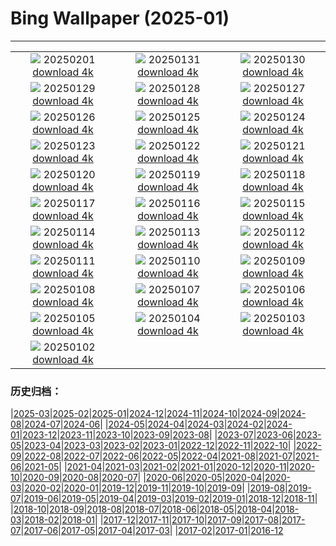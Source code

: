 # Bing Wallpaper (2025-01)
**************
| | | |
| :----: | :----: | :----: |
| ![](https://www.bing.com/th?id=OHR.FestungKonigsteinElbsandsteingebirge_ZH-CN2192655745_1920x1080.jpg) 20250201 [download 4k](https://www.bing.com/th?id=OHR.FestungKonigsteinElbsandsteingebirge_ZH-CN2192655745_UHD.jpg) | ![](https://www.bing.com/th?id=OHR.PlainsZebra_ZH-CN1989542307_1920x1080.jpg) 20250131 [download 4k](https://www.bing.com/th?id=OHR.PlainsZebra_ZH-CN1989542307_UHD.jpg) | ![](https://www.bing.com/th?id=OHR.OrdesaSpain_ZH-CN1445868068_1920x1080.jpg) 20250130 [download 4k](https://www.bing.com/th?id=OHR.OrdesaSpain_ZH-CN1445868068_UHD.jpg) |
| ![](https://www.bing.com/th?id=OHR.SpringFestival25Y_ZH-CN6133182159_1920x1080.jpg) 20250129 [download 4k](https://www.bing.com/th?id=OHR.SpringFestival25Y_ZH-CN6133182159_UHD.jpg) | ![](https://www.bing.com/th?id=OHR.LunarNewYearEve25Y_ZH-CN6059625695_1920x1080.jpg) 20250128 [download 4k](https://www.bing.com/th?id=OHR.LunarNewYearEve25Y_ZH-CN6059625695_UHD.jpg) | ![](https://www.bing.com/th?id=OHR.CanyonSnow_ZH-CN3910130781_1920x1080.jpg) 20250127 [download 4k](https://www.bing.com/th?id=OHR.CanyonSnow_ZH-CN3910130781_UHD.jpg) |
| ![](https://www.bing.com/th?id=OHR.FrostedBeech_ZH-CN2845716018_1920x1080.jpg) 20250126 [download 4k](https://www.bing.com/th?id=OHR.FrostedBeech_ZH-CN2845716018_UHD.jpg) | ![](https://www.bing.com/th?id=OHR.PortoSunset_ZH-CN2388246668_1920x1080.jpg) 20250125 [download 4k](https://www.bing.com/th?id=OHR.PortoSunset_ZH-CN2388246668_UHD.jpg) | ![](https://www.bing.com/th?id=OHR.IcelandGeyser_ZH-CN2136665867_1920x1080.jpg) 20250124 [download 4k](https://www.bing.com/th?id=OHR.IcelandGeyser_ZH-CN2136665867_UHD.jpg) |
| ![](https://www.bing.com/th?id=OHR.DeerValley_ZH-CN6029262704_1920x1080.jpg) 20250123 [download 4k](https://www.bing.com/th?id=OHR.DeerValley_ZH-CN6029262704_UHD.jpg) | ![](https://www.bing.com/th?id=OHR.PetraMonastery_ZH-CN5091189333_1920x1080.jpg) 20250122 [download 4k](https://www.bing.com/th?id=OHR.PetraMonastery_ZH-CN5091189333_UHD.jpg) | ![](https://www.bing.com/th?id=OHR.NapoliPizza_ZH-CN4698906448_1920x1080.jpg) 20250121 [download 4k](https://www.bing.com/th?id=OHR.NapoliPizza_ZH-CN4698906448_UHD.jpg) |
| ![](https://www.bing.com/th?id=OHR.DutchSquirrel_ZH-CN3896893818_1920x1080.jpg) 20250120 [download 4k](https://www.bing.com/th?id=OHR.DutchSquirrel_ZH-CN3896893818_UHD.jpg) | ![](https://www.bing.com/th?id=OHR.NeptunesGrotto_ZH-CN3092540170_1920x1080.jpg) 20250119 [download 4k](https://www.bing.com/th?id=OHR.NeptunesGrotto_ZH-CN3092540170_UHD.jpg) | ![](https://www.bing.com/th?id=OHR.WhiteSandsNP_ZH-CN2517618394_1920x1080.jpg) 20250118 [download 4k](https://www.bing.com/th?id=OHR.WhiteSandsNP_ZH-CN2517618394_UHD.jpg) |
| ![](https://www.bing.com/th?id=OHR.PelicanPortrait_ZH-CN1928504597_1920x1080.jpg) 20250117 [download 4k](https://www.bing.com/th?id=OHR.PelicanPortrait_ZH-CN1928504597_UHD.jpg) | ![](https://www.bing.com/th?id=OHR.PinnaclesPeaks_ZH-CN1603877182_1920x1080.jpg) 20250116 [download 4k](https://www.bing.com/th?id=OHR.PinnaclesPeaks_ZH-CN1603877182_UHD.jpg) | ![](https://www.bing.com/th?id=OHR.PointeDiable_ZH-CN0610493136_1920x1080.jpg) 20250115 [download 4k](https://www.bing.com/th?id=OHR.PointeDiable_ZH-CN0610493136_UHD.jpg) |
| ![](https://www.bing.com/th?id=OHR.CadizSpain_ZH-CN0032172399_1920x1080.jpg) 20250114 [download 4k](https://www.bing.com/th?id=OHR.CadizSpain_ZH-CN0032172399_UHD.jpg) | ![](https://www.bing.com/th?id=OHR.CoastalWales_ZH-CN9113929287_1920x1080.jpg) 20250113 [download 4k](https://www.bing.com/th?id=OHR.CoastalWales_ZH-CN9113929287_UHD.jpg) | ![](https://www.bing.com/th?id=OHR.CrescentTail_ZH-CN8283248964_1920x1080.jpg) 20250112 [download 4k](https://www.bing.com/th?id=OHR.CrescentTail_ZH-CN8283248964_UHD.jpg) |
| ![](https://www.bing.com/th?id=OHR.MeknesMorocco_ZH-CN7953910585_1920x1080.jpg) 20250111 [download 4k](https://www.bing.com/th?id=OHR.MeknesMorocco_ZH-CN7953910585_UHD.jpg) | ![](https://www.bing.com/th?id=OHR.BubbleLake_ZH-CN7146244555_1920x1080.jpg) 20250110 [download 4k](https://www.bing.com/th?id=OHR.BubbleLake_ZH-CN7146244555_UHD.jpg) | ![](https://www.bing.com/th?id=OHR.NamibiaDunes_ZH-CN5102483490_1920x1080.jpg) 20250109 [download 4k](https://www.bing.com/th?id=OHR.NamibiaDunes_ZH-CN5102483490_UHD.jpg) |
| ![](https://www.bing.com/th?id=OHR.GreatWallStairs_ZH-CN4045949792_1920x1080.jpg) 20250108 [download 4k](https://www.bing.com/th?id=OHR.GreatWallStairs_ZH-CN4045949792_UHD.jpg) | ![](https://www.bing.com/th?id=OHR.BouldersNZ_ZH-CN6750253580_1920x1080.jpg) 20250107 [download 4k](https://www.bing.com/th?id=OHR.BouldersNZ_ZH-CN6750253580_UHD.jpg) | ![](https://www.bing.com/th?id=OHR.RavennaBasilica_ZH-CN1406474730_1920x1080.jpg) 20250106 [download 4k](https://www.bing.com/th?id=OHR.RavennaBasilica_ZH-CN1406474730_UHD.jpg) |
| ![](https://www.bing.com/th?id=OHR.PlumParakeet_ZH-CN0311942558_1920x1080.jpg) 20250105 [download 4k](https://www.bing.com/th?id=OHR.PlumParakeet_ZH-CN0311942558_UHD.jpg) | ![](https://www.bing.com/th?id=OHR.VietnamFalls_ZH-CN9659529108_1920x1080.jpg) 20250104 [download 4k](https://www.bing.com/th?id=OHR.VietnamFalls_ZH-CN9659529108_UHD.jpg) | ![](https://www.bing.com/th?id=OHR.TolkienOxford_ZH-CN6331694590_1920x1080.jpg) 20250103 [download 4k](https://www.bing.com/th?id=OHR.TolkienOxford_ZH-CN6331694590_UHD.jpg) |
| ![](https://www.bing.com/th?id=OHR.ArdezSwitzerland_ZH-CN5605305240_1920x1080.jpg) 20250102 [download 4k](https://www.bing.com/th?id=OHR.ArdezSwitzerland_ZH-CN5605305240_UHD.jpg) |  |  |

### 历史归档：

|[2025-03](2025-03/2025-03.md)|[2025-02](2025-02/2025-02.md)|[2025-01](2025-01/2025-01.md)|[2024-12](2024-12/2024-12.md)|[2024-11](2024-11/2024-11.md)|[2024-10](2024-10/2024-10.md)|[2024-09](2024-09/2024-09.md)|[2024-08](2024-08/2024-08.md)|[2024-07](2024-07/2024-07.md)|[2024-06](2024-06/2024-06.md)|
|[2024-05](2024-05/2024-05.md)|[2024-04](2024-04/2024-04.md)|[2024-03](2024-03/2024-03.md)|[2024-02](2024-02/2024-02.md)|[2024-01](2024-01/2024-01.md)|[2023-12](2023-12/2023-12.md)|[2023-11](2023-11/2023-11.md)|[2023-10](2023-10/2023-10.md)|[2023-09](2023-09/2023-09.md)|[2023-08](2023-08/2023-08.md)|
|[2023-07](2023-07/2023-07.md)|[2023-06](2023-06/2023-06.md)|[2023-05](2023-05/2023-05.md)|[2023-04](2023-04/2023-04.md)|[2023-03](2023-03/2023-03.md)|[2023-02](2023-02/2023-02.md)|[2023-01](2023-01/2023-01.md)|[2022-12](2022-12/2022-12.md)|[2022-11](2022-11/2022-11.md)|[2022-10](2022-10/2022-10.md)|
|[2022-09](2022-09/2022-09.md)|[2022-08](2022-08/2022-08.md)|[2022-07](2022-07/2022-07.md)|[2022-06](2022-06/2022-06.md)|[2022-05](2022-05/2022-05.md)|[2022-04](2022-04/2022-04.md)|[2021-08](2021-08/2021-08.md)|[2021-07](2021-07/2021-07.md)|[2021-06](2021-06/2021-06.md)|[2021-05](2021-05/2021-05.md)|
|[2021-04](2021-04/2021-04.md)|[2021-03](2021-03/2021-03.md)|[2021-02](2021-02/2021-02.md)|[2021-01](2021-01/2021-01.md)|[2020-12](2020-12/2020-12.md)|[2020-11](2020-11/2020-11.md)|[2020-10](2020-10/2020-10.md)|[2020-09](2020-09/2020-09.md)|[2020-08](2020-08/2020-08.md)|[2020-07](2020-07/2020-07.md)|
|[2020-06](2020-06/2020-06.md)|[2020-05](2020-05/2020-05.md)|[2020-04](2020-04/2020-04.md)|[2020-03](2020-03/2020-03.md)|[2020-02](2020-02/2020-02.md)|[2020-01](2020-01/2020-01.md)|[2019-12](2019-12/2019-12.md)|[2019-11](2019-11/2019-11.md)|[2019-10](2019-10/2019-10.md)|[2019-09](2019-09/2019-09.md)|
|[2019-08](2019-08/2019-08.md)|[2019-07](2019-07/2019-07.md)|[2019-06](2019-06/2019-06.md)|[2019-05](2019-05/2019-05.md)|[2019-04](2019-04/2019-04.md)|[2019-03](2019-03/2019-03.md)|[2019-02](2019-02/2019-02.md)|[2019-01](2019-01/2019-01.md)|[2018-12](2018-12/2018-12.md)|[2018-11](2018-11/2018-11.md)|
|[2018-10](2018-10/2018-10.md)|[2018-09](2018-09/2018-09.md)|[2018-08](2018-08/2018-08.md)|[2018-07](2018-07/2018-07.md)|[2018-06](2018-06/2018-06.md)|[2018-05](2018-05/2018-05.md)|[2018-04](2018-04/2018-04.md)|[2018-03](2018-03/2018-03.md)|[2018-02](2018-02/2018-02.md)|[2018-01](2018-01/2018-01.md)|
|[2017-12](2017-12/2017-12.md)|[2017-11](2017-11/2017-11.md)|[2017-10](2017-10/2017-10.md)|[2017-09](2017-09/2017-09.md)|[2017-08](2017-08/2017-08.md)|[2017-07](2017-07/2017-07.md)|[2017-06](2017-06/2017-06.md)|[2017-05](2017-05/2017-05.md)|[2017-04](2017-04/2017-04.md)|[2017-03](2017-03/2017-03.md)|
|[2017-02](2017-02/2017-02.md)|[2017-01](2017-01/2017-01.md)|[2016-12](2016-12/2016-12.md)